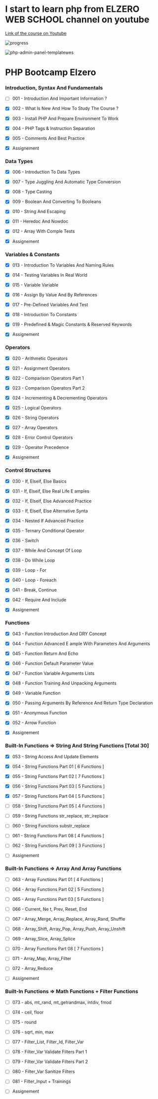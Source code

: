 # I start to learn php from ELZERO WEB SCHOOL channel on youtube

[Link of the course on Youtube](https://www.youtube.com/playlist?list=PLDoPjvoNmBAy41u35AqJUrI-H83DObUDq)

![progress](https://us-central1-progress-markdown.cloudfunctions.net/progress/72)

![php-admin-panel-templatewes](https://camo.githubusercontent.com/1c1de0c6fb8747c13524b48ec722374ae9c59a4db4cc2f8130930e610a037c42/68747470733a2f2f656c7a65726f2e6f72672f7068702d626f6f7463616d702e706e67)

<h1>PHP Bootcamp Elzero</h1>

### Introduction, Syntax And Fundamentals

- [ ]  001 - Introduction And Important Information ?
- [x]  002 - What Is New And How To Study The Course ?
- [x]  003 - Install PHP And Prepare Environment To Work
- [x]  004 - PHP Tags & Instruction Separation
- [x]  005 - Comments And Best Practice

- [x] Assignement

### Data Types
- [x]  006 - Introduction To Data Types
- [x]  007 - Type Juggling And Automatic Type Conversion
- [x]  008 - Type Casting
- [x]  009 - Boolean And Converting To Booleans
- [x]  010 - String And Escaping
- [x]  011 - Heredoc And Nowdoc
- [x]  012 - Array With Comple  Tests

- [x] Assignement

### Variables & Constants
- [x]  013 - Introduction To Variables And Naming Rules
- [x]  014 - Testing Variables In Real World
- [x]  015 - Variable Variable
- [x]  016 - Assign By Value And By References
- [x]  017 - Pre-Defined Variables And Test
- [x]  018 - Introduction To Constants
- [x]  019 - Predefined & Magic Constants & Reserved Keywords

- [x] Assignement

### Operators
- [x]  020 - Arithmetic Operators
- [x]  021 - Assignment Operators
- [x]  022 - Comparison Operators Part 1
- [x]  023 - Comparison Operators Part 2
- [x]  024 - Incrementing & Decrementing Operators
- [x]  025 - Logical Operators
- [x]  026 - String Operators
- [x]  027 - Array Operators
- [x]  028 - Error Control Operators
- [x]  029 - Operator Precedence

- [x] Assignement

### Control Structures
- [x]  030 - If, Elseif, Else Basics
- [x]  031 - If, Elseif, Else Real Life E amples
- [x]  032 - If, Elseif, Else Advanced Practice
- [x]  033 - If, Elseif, Else Alternative Synta 
- [x]  034 - Nested If Advanced Practice
- [x]  035 - Ternary Conditional Operator
- [x]  036 - Switch
- [x]  037 - While And Concept Of Loop
- [x]  038 - Do While Loop
- [x]  039 - Loop - For
- [x]  040 - Loop - Foreach
- [x]  041 - Break, Continue
- [x]  042 - Require And Include

- [x] Assignement

### Functions
- [x]  043 - Function Introduction And DRY Concept
- [x]  044 - Function Advanced E ample With Parameters And Arguments
- [x]  045 - Function Return And Echo
- [x]  046 - Function Default Parameter Value
- [x]  047 - Function Variable Arguments Lists
- [x]  048 - Function Training And Unpacking Arguments
- [x]  049 - Variable Function
- [x]  050 - Passing Arguments By Reference And Return Type Declaration
- [x]  051 - Anonymous Function
- [x]  052 - Arrow Function

- [x] Assignement

### Built-In Functions => String And String Functions [Total 30]
- [x]  053 - String Access And Update Elements
- [x]  054 - String Functions Part 01 [ 6 Functions ]
- [x]  055 - String Functions Part 02 [ 7 Functions ]
- [x]  056 - String Functions Part 03 [ 5 Functions ]
- [x]  057 - String Functions Part 04 [ 5 Functions ]
- [ ]  058 - String Functions Part 05 [ 4 Functions ]
- [ ]  059 - String Functions str_replace, str_ireplace
- [ ]  060 - String Functions substr_replace
- [ ]  061 - String Functions Part 08 [ 4 Functions ]
- [ ]  062 - String Functions Part 09 [ 3 Functions ]

- [ ] Assignement

### Built-In Functions => Array And Array Functions
- [ ]  063 - Array Functions Part 01 [ 4 Functions ]
- [ ]  064 - Array Functions Part 02 [ 5 Functions ]
- [ ]  065 - Array Functions Part 03 [ 5 Functions ]
- [ ]  066 - Current, Ne t, Prev, Reset, End
- [ ]  067 - Array_Merge, Array_Replace, Array_Rand, Shuffle
- [ ]  068 - Array_Shift, Array_Pop, Array_Push, Array_Unshift
- [ ]  069 - Array_Slice, Array_Splice
- [ ]  070 - Array Functions Part 08 [ 7 Functions ]
- [ ]  071 - Array_Map, Array_Filter
- [ ]  072 - Array_Reduce

- [ ] Assignement

### Built-In Functions => Math Functions + Filter Functions
- [ ] 073 - abs, mt_rand, mt_getrandmax, intdiv, fmod
- [ ] 074 - ceil, floor
- [ ] 075 - round
- [ ] 076 - sqrt, min, max
- [ ] 077 - Filter_List, Filter_Id, Filter_Var
- [ ] 078 - Filter_Var Validate Filters Part 1
- [ ] 079 - Filter_Var Validate Filters Part 2
- [ ] 080 - Filter_Var Sanitize Filters
- [ ] 081 - Filter_Input + Trainings

- [ ] Assignement


